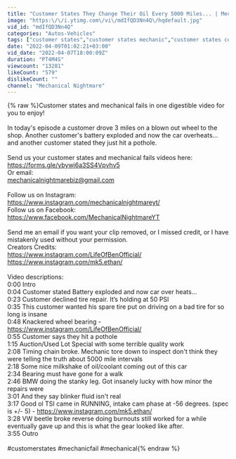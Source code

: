 ```yaml
---
title: "Customer States They Change Their Oil Every 5000 Miles... | Mechanical Nightmare 34"
image: "https:\/\/i.ytimg.com\/vi\/mdIfQD3Nn4Q\/hqdefault.jpg"
vid_id: "mdIfQD3Nn4Q"
categories: "Autos-Vehicles"
tags: ["customer states","customer states mechanic","customer states compilation"]
date: "2022-04-09T01:02:21+03:00"
vid_date: "2022-04-07T18:00:09Z"
duration: "PT4M4S"
viewcount: "13281"
likeCount: "579"
dislikeCount: ""
channel: "Mechanical Nightmare"
---
```

{% raw %}Customer states and mechanical fails in one digestible video for you to enjoy!<br /><br />In today's episode a customer drove 3 miles on a blown out wheel to the shop. Another customer's battery exploded and now the car overheats... and another customer stated they just hit a pothole.<br /><br />Send us your customer states and mechanical fails videos here:<br /><a rel="nofollow" target="blank" href="https://forms.gle/ybywj6a3SS4Vpvhv5">https://forms.gle/ybywj6a3SS4Vpvhv5</a><br />Or email:<br />mechanicalnightmarebiz@gmail.com<br /><br />Follow us on Instagram: <br /><a rel="nofollow" target="blank" href="https://www.instagram.com/mechanicalnightmareyt/">https://www.instagram.com/mechanicalnightmareyt/</a><br />Follow us on Facebook:<br /><a rel="nofollow" target="blank" href="https://www.facebook.com/MechanicalNightmareYT">https://www.facebook.com/MechanicalNightmareYT</a><br /><br />Send me an email if you want your clip removed, or I missed credit, or I have mistakenly used without your permission.<br />Creators Credits:<br /><a rel="nofollow" target="blank" href="https://www.instagram.com/LifeOfBenOfficial/">https://www.instagram.com/LifeOfBenOfficial/</a><br /><a rel="nofollow" target="blank" href="https://www.instagram.com/mk5.ethan/">https://www.instagram.com/mk5.ethan/</a><br /><br />Video descriptions:<br />0:00 Intro<br />0:04 Customer stated Battery exploded and now car over heats...<br />0:23 Customer declined tire repair. It’s holding at 50 PSI<br />0:35 This customer wanted his spare tire put on driving on a bad tire for so long is insane<br />0:48 Knackered wheel bearing - <a rel="nofollow" target="blank" href="https://www.instagram.com/LifeOfBenOfficial/">https://www.instagram.com/LifeOfBenOfficial/</a><br />0:55 Customer says they hit a pothole<br />1:15 Auction/Used Lot Special with some terrible quality work<br />2:08 Timing chain broke. Mechanic tore down to inspect don't think they were telling the truth about 5000 mile intervals<br />2:18 Some nice milkshake of oil/coolant coming out of this car<br />2:34 Bearing must have gone for a walk<br />2:46 BMW doing the stanky leg. Got insanely lucky with how minor the repairs were<br />3:01 And they say blinker fluid isn't real<br />3:17 Good ol TSI came in RUNNING, intake cam phase at -56 degrees. (spec is +/- 5) - <a rel="nofollow" target="blank" href="https://www.instagram.com/mk5.ethan/">https://www.instagram.com/mk5.ethan/</a><br />3:28 VW beetle broke reverse doing burnouts still worked for a while eventually gave up and this is what the gear looked like after.<br />3:55 Outro<br /><br />#customerstates #mechanicfail #mechanical{% endraw %}
